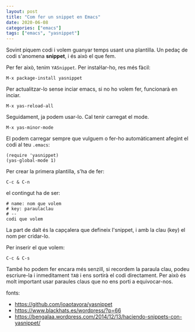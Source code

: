 ```yaml
---
layout: post
title: "Com fer un snippet en Emacs"
date: 2020-06-08
categories: ["emacs"]
tags: ["emacs", "yasnippet"]
---
```


Sovint piquem codi i volem guanyar temps usant una plantilla.
Un pedaç de codi s'anomena **snippet**, i és això el que fem.

Per fer això, tenim `YASnippet`. Per instaŀlar-ho, res més fàcil:

```text
M-x package-install yasnippet
```

Per actualitzar-lo sense inciar emacs, si no ho volem fer, funcionarà en inciar.

```text
M-x yas-reload-all
```

Seguidament, ja podem usar-lo. Cal tenir carregat el mode.

```text
M-x yas-minor-mode
```

El podem carregar sempre que vulguem o fer-ho automàticament afegint el codi al teu `.emacs`:

```text
(require 'yasnippet)
(yas-global-mode 1)
```

Per crear la primera plantilla, s'ha de fer:

```text
C-c & C-n
```

el contingut ha de ser:

```text
# name: nom que volem
# key: paraulaclau
# --
codi que volem
```

La part de dalt és la capçalera que defineix l'snippet, i amb la clau (key) el nom per cridar-lo.

Per inserir el que volem:

```text
C-c & C-s
```

També ho podem fer encara més senzill, si recordem la paraula clau, podeu escriure-la i inmeditament `TAB` i ens sortirà el codi directament.
Per això és molt important usar paraules claus que no ens porti a equivocar-nos.

fonts:

-   <https://github.com/joaotavora/yasnippet>
-   <https://www.blackhats.es/wordpress/?p=66>
-   <https://bengalaa.wordpress.com/2014/12/13/haciendo-snippets-con-yasnippet/>
